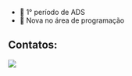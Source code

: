 - 👋 1° período de ADS
- 👀 Nova no área de programação


## Contatos:

  <div>
    <a href="https://www.instagram.com/jordana_tdb?igsh=N2loem5vOWY4bmR3" target="_blank"><img loading="lazy" src="https://img.shields.io/badge/-Instagram-%23E4405F?style=for-the-badge&logo=instagram&logoColor=white" target="_blank"></a>
